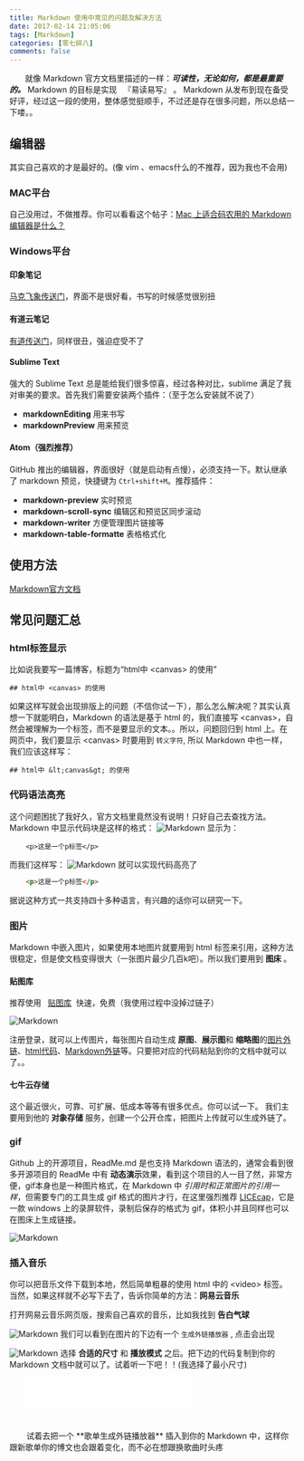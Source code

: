 ```yaml
---
title: Markdown 使用中常见的问题及解决方法
date: 2017-02-14 21:05:06
tags: [Markdown]
categories: [零七碎八]
comments: false
---
```



<!-- <div class="out-img-topic">![Markdown](http://on5pjsxrv.bkt.clouddn.com/markdown.jpg)</div> -->

&nbsp;&nbsp;&nbsp;&nbsp;&nbsp;&nbsp;&nbsp;就像 Markdown 官方文档里描述的一样：***可读性，无论如何，都是最重要的。*** Markdown 的目标是实现 &nbsp; <span id="yu-1">『易读易写』</span> 。&nbsp;Markdown 从发布到现在备受好评，经过这一段的使用，整体感觉挺顺手，不过还是存在很多问题，所以总结一下喽。。

<!-- more -->

## 编辑器
其实自己喜欢的才是最好的。(像 vim 、emacs什么的不推荐，因为我也不会用)
### MAC平台
自己没用过，不做推荐。你可以看看这个帖子：[Mac 上适合码农用的 Markdown 编辑器是什么？](https://www.zhihu.com/question/28886671)

### Windows平台
#### 印象笔记
[马克飞象传送门](https://maxiang.io/)，界面不是很好看，书写的时候感觉很别扭

#### 有道云笔记
[有道传送门](http://note.youdao.com/)，同样很丑，强迫症受不了

#### Sublime Text
强大的 Sublime Text 总是能给我们很多惊喜，经过各种对比，sublime 满足了我对审美的要求。首先我们需要安装两个插件：（至于怎么安装就不说了）
- **markdownEditing** 用来书写
- **markdownPreview** 用来预览

#### Atom（强烈推荐）
GitHub 推出的编辑器，界面很好（就是启动有点慢），必须支持一下。默认继承了 markdown 预览，快捷键为 `Ctrl+shift+M`。推荐插件：
- **markdown-preview** 实时预览
- **markdown-scroll-sync**  编辑区和预览区同步滚动
- **markdown-writer** 方便管理图片链接等
- **markdown-table-formatte** 表格格式化

## 使用方法
[Markdown官方文档](http://www.markdown.cn/)

## 常见问题汇总
### html标签显示
比如说我要写一篇博客，标题为“html中 &lt;canvas&gt; 的使用”
```
## html中 <canvas> 的使用
```
如果这样写就会出现排版上的问题（不信你试一下），那么怎么解决呢？其实认真想一下就能明白，Markdown 的语法是基于 html 的，我们直接写 &lt;canvas&gt;，自然会被理解为一个标签，而不是要显示的文本。。所以，问题回归到 html 上。在网页中，我们要显示 &lt;canvas&gt; 时要用到 `转义字符`, 所以 Markdown 中也一样，我们应该这样写：
```
## html中 &lt;canvas&gt; 的使用
```

### 代码语法高亮
这个问题困扰了我好久，官方文档里竟然没有说明！只好自己去查找方法。Markdown 中显示代码块是这样的格式：
![Markdown](http://on5sixmz1.bkt.clouddn.com/markdown01.png)
显示为：
```
    <p>这是一个p标签</p>
```
而我们这样写：
![Markdown](http://on5sixmz1.bkt.clouddn.com/markdown02.png)
就可以实现代码高亮了
``` html
    <p>这是一个p标签</p>
```
据说这种方式一共支持四十多种语言，有兴趣的话你可以研究一下。

### 图片
Markdown 中嵌入图片，如果使用本地图片就要用到 html 标签来引用，这种方法很稳定，但是使文档变得很大（一张图片最少几百k吧）。所以我们要用到 **图床** 。

#### 贴图库
推荐使用 &nbsp; [贴图库](http://www.tietuku.com/)  &nbsp;快速，免费（我使用过程中没掉过链子）

![Markdown](http://on5sixmz1.bkt.clouddn.com/markdown03.png)

注册登录，就可以上传图片，每张图片自动生成 **原图**、**展示图**和 **缩略图**的<u>图片外链</u>、<u>html代码</u>、<u>Markdown外链</u>等。只要把对应的代码粘贴到你的文档中就可以了。。

#### 七牛云存储

这个最近很火，可靠、可扩展、低成本等等有很多优点。你可以试一下。
我们主要用到他的 **对象存储** 服务，创建一个公开仓库，把图片上传就可以生成外链了。


### gif
Github 上的开源项目，ReadMe.md 是也支持 Markdown 语法的，通常会看到很多开源项目的 ReadMe 中有 **动态演示**效果，看到这个项目的人一目了然，非常方便，gif本身也是一种图片格式，在 Markdown 中 *引用时和正常图片的引用一样*，但需要专门的工具生成 gif 格式的图片才行，在这里强烈推荐 [LICEcap](http://www.cockos.com/licecap/)，它是一款 windows 上的录屏软件，录制后保存的格式为 gif，体积小并且同样也可以在图床上生成链接。

![Markdown](http://on5sixmz1.bkt.clouddn.com/markdown04.gif)

### 插入音乐
你可以把音乐文件下载到本地，然后简单粗暴的使用 html 中的 &lt;video&gt; 标签。当然，如果这样就不必写下去了，告诉你简单的方法：**网易云音乐**

打开网易云音乐网页版，搜索自己喜欢的音乐，比如我找到 **告白气球**

![Markdown](http://on5sixmz1.bkt.clouddn.com/markdown05.png)
我们可以看到在图片的下边有一个 `生成外链播放器` , 点击会出现

![Markdown](http://on5sixmz1.bkt.clouddn.com/markdown06.png)
选择 **合适的尺寸** 和 **播放模式** 之后。把下边的代码复制到你的 Markdown 文档中就可以了。试着听一下吧！！(我选择了最小尺寸)

<div style="max-width: 450px;max-height: 180px;margin: 0 auto 40px;"><iframe frameborder="no" border="0" marginwidth="0" marginheight="0" width=298 height=52 src="//music.163.com/outchain/player?type=2&id=423015566&auto=0&height=32"></iframe></div>
<p id="border-red" style="text-indent: 30px">试着去把一个 **歌单生成外链播放器** 插入到你的 Markdown 中，这样你跟新歌单你的博文也会跟着变化，而不必在想跟换歌曲时头疼<p>

